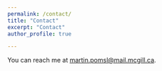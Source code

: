 ```yaml
---
permalink: /contact/
title: "Contact"
excerpt: "Contact"
author_profile: true

---
```


You can reach me at [martin.pomsl@mail.mcgill.ca](mailto:martin.pomsl@mail.mcgill.ca).

